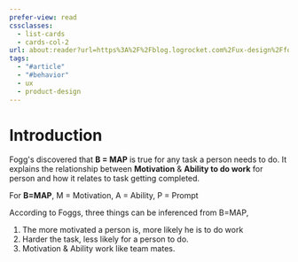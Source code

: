 ```yaml
---
prefer-view: read
cssclasses:
  - list-cards
  - cards-col-2
url: about:reader?url=https%3A%2F%2Fblog.logrocket.com%2Fux-design%2Ffogg-behavior-model%2F
tags:
  - "#article"
  - "#behavior"
  - ux
  - product-design
---
```

# Introduction
Fogg's discovered that **B = MAP** is true for any task a person needs to do.
It explains the relationship between **Motivation** & **Ability to do work** for person and how it relates to task getting completed.

For **B=MAP**, M = Motivation, A = Ability, P = Prompt

According to Foggs, three things can be inferenced from B=MAP,
1. The more motivated a person is, more likely he is to do work
2. Harder the task, less likely for a person to do.
3. Motivation & Ability work like team mates.



